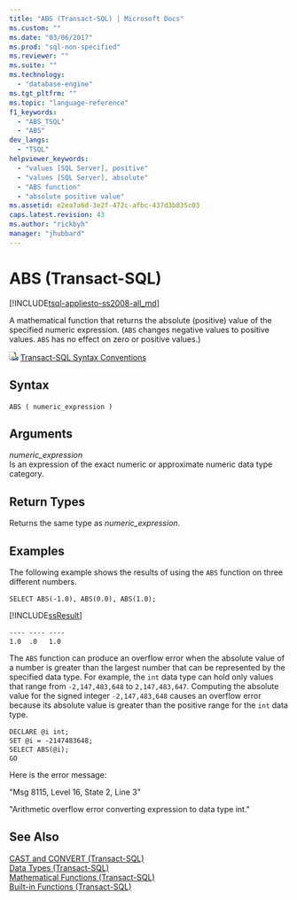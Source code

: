```yaml
---
title: "ABS (Transact-SQL) | Microsoft Docs"
ms.custom: ""
ms.date: "03/06/2017"
ms.prod: "sql-non-specified"
ms.reviewer: ""
ms.suite: ""
ms.technology: 
  - "database-engine"
ms.tgt_pltfrm: ""
ms.topic: "language-reference"
f1_keywords: 
  - "ABS_TSQL"
  - "ABS"
dev_langs: 
  - "TSQL"
helpviewer_keywords: 
  - "values [SQL Server], positive"
  - "values [SQL Server], absolute"
  - "ABS function"
  - "absolute positive value"
ms.assetid: e2ea7a6d-3e2f-472c-afbc-437d3b835c03
caps.latest.revision: 43
ms.author: "rickbyh"
manager: "jhubbard"
---
```

# ABS (Transact-SQL)
[!INCLUDE[tsql-appliesto-ss2008-all_md](../../a9retired/includes/tsql-appliesto-ss2008-all-md.md)]

  A mathematical function that returns the absolute (positive) value of the specified numeric expression. (`ABS` changes negative values to positive values. `ABS` has no effect on zero or positive values.) 
  
 ![Topic link icon](../../a9notintoc/media/topic-link.gif "Topic link icon") [Transact-SQL Syntax Conventions](../../t-sql/language-elements/transact-sql-syntax-conventions-transact-sql.md)  
  
## Syntax  
  
```  
ABS ( numeric_expression )  
```  
  
## Arguments  
 *numeric_expression*  
 Is an expression of the exact numeric or approximate numeric data type category.  
  
## Return Types  
 Returns the same type as *numeric_expression*.  
  
## Examples  
 The following example shows the results of using the `ABS` function on three different numbers.  
  
```tsql  
SELECT ABS(-1.0), ABS(0.0), ABS(1.0);  
```  
  
 [!INCLUDE[ssResult](../../relational-databases/includes/ssresult-md.md)]  
  
```  
---- ---- ----  
1.0  .0   1.0  
```  
  
 The `ABS` function can produce an overflow error when the absolute value of a number is greater than the largest number that can be represented by the specified data type. For example, the `int` data type can hold only values that range from `-2,147,483,648` to `2,147,483,647`. Computing the absolute value for the signed integer `-2,147,483,648` causes an overflow error because its absolute value is greater than the positive range for the `int` data type.  
  
```tsql  
DECLARE @i int;  
SET @i = -2147483648;  
SELECT ABS(@i);  
GO  
```  
  
 Here is the error message:  
  
 "Msg 8115, Level 16, State 2, Line 3"  
  
 "Arithmetic overflow error converting expression to data type int."  

  
## See Also  
 [CAST and CONVERT &#40;Transact-SQL&#41;](../../t-sql/functions/cast-and-convert-transact-sql.md)   
 [Data Types &#40;Transact-SQL&#41;](../../t-sql/data-types/data-types-transact-sql.md)   
 [Mathematical Functions &#40;Transact-SQL&#41;](../../t-sql/functions/mathematical-functions-transact-sql.md)   
 [Built-in Functions &#40;Transact-SQL&#41;](../Topic/Built-in%20Functions%20\(Transact-SQL\).md)  
  
  

